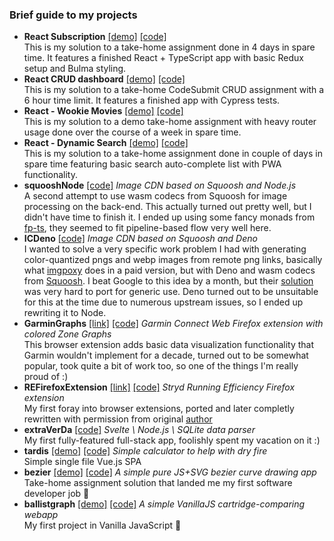 ### Brief guide to my projects

- **React Subscription** [[demo]](https://aethelz.github.io/react-subscription/) [[code]](https://github.com/aethelz/react-subscription)<br />
This is my solution to a take-home assignment done in 4 days in spare time. It features a finished React + TypeScript app with basic Redux setup and Bulma styling.
- **React CRUD dashboard** [[demo]](https://aethelz.github.io/react-crud-dashboard/) [[code]](https://github.com/aethelz/react-crud-dashboard)<br />
This is my solution to a take-home CodeSubmit CRUD assignment with a 6 hour time limit. It features a finished app with Cypress tests.
- **React - Wookie Movies** [[demo]](https://aethelz.github.io/react-wookie-movies/#/) [[code]](https://github.com/aethelz/react-wookie-movies)<br />
This is my solution to a demo take-home assignment with heavy router usage done over the course of a week in spare time.
- **React - Dynamic Search** [[demo]](https://aethelz.github.io/react-dynamic-search/) [[code]](https://github.com/aethelz/react-dynamic-search)<br />
This is my solution to a take-home assignment done in couple of days in spare time featuring basic search auto-complete list with PWA functionality.
- **squooshNode** [[code]](https://github.com/aethelz/squooshNode) *Image CDN based on Squoosh and Node.js*<br />
A second attempt to use wasm codecs from Squoosh for image processing on the back-end. This actually turned out pretty well, but I didn't have time to finish it. I ended up using some fancy monads from [fp-ts](https://github.com/gcanti/fp-ts), they seemed to fit pipeline-based flow very well here.
- **ICDeno** [[code]](https://github.com/aethelz/ICDeno) *Image CDN based on Squoosh and Deno*<br />
I wanted to solve a very specific work problem I had with generating color-quantized pngs and webp images from remote png links, basically what [imgpoxy](https://imgproxy.net/) does in a paid version, but with Deno and wasm codecs from [Squoosh](https://github.com/GoogleChromeLabs/squoosh). I beat Google to this idea by a  month, but their [solution](https://github.com/GoogleChromeLabs/squoosh/pull/875) was very hard to port for generic use. Deno turned out to be unsuitable for this at the time due to numerous upstream issues, so I ended up rewriting it to Node. 
- **GarminGraphs** [[link]](https://addons.mozilla.org/en-US/firefox/addon/garmin-graphs/) [[code]](https://github.com/aethelz/garmin-graphs) *Garmin Connect Web Firefox extension with colored Zone Graphs*<br />
This browser extension adds basic data visualization functionality that Garmin wouldn't implement for a decade, turned out to be somewhat popular, took quite a bit of work too, so one of the things I'm really proud of :)
- **REFirefoxExtension** [[link]](https://addons.mozilla.org/en-US/firefox/addon/re-in-stryd/) [[code]](https://github.com/aethelz/REFirefoxExtension) *Stryd Running Efficiency Firefox extension*<br />
My first foray into browser extensions, ported and later completly rewritten with permission from original [author](https://github.com/divad1978)
- **extraVerDa** [[code]](https://github.com/aethelz/extraVerDa) *Svelte \ Node.js \ SQLite data parser*<br />
My first fully-featured full-stack app, foolishly spent my vacation on it :)
- **tardis** [[demo]](https://aethelz.gitlab.io/tardis/) [[code]](https://github.com/aethelz/tardis) *Simple calculator to help with dry fire*<br />
Simple single file Vue.js SPA
- **bezier** [[demo]](https://aethelz.gitlab.io/bezier/) [[code]](https://github.com/aethelz/bezier) *A simple pure JS+SVG bezier curve drawing app*<br />
Take-home assignment solution that landed me my first software developer job 🚀
- **ballistgraph** [[demo]](https://aethelz.gitlab.io/366/) [[code]](https://github.com/aethelz/ballistgraph) *A simple VanillaJS cartridge-comparing webapp*<br />
My first project in Vanilla JavaScript 🙈
